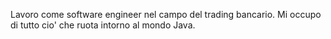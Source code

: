 Lavoro come software engineer nel campo del trading bancario. Mi occupo di tutto cio' che ruota intorno al mondo Java.